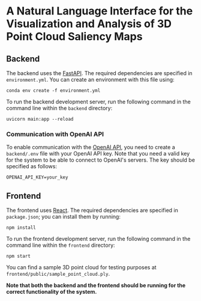 # A Natural Language Interface for the Visualization and Analysis of 3D Point Cloud Saliency Maps

## Backend
The backend uses the [FastAPI](https://fastapi.tiangolo.com/). The required dependencies are specified in `environment.yml`. You can create an environment with this file using:
```
conda env create -f environment.yml
```

To run the backend development server, run the following command in the command line within the `backend` directory:
```
uvicorn main:app --reload
```

### Communication with OpenAI API
To enable communication with the [OpenAI API](https://platform.openai.com/docs/overview), you need to create a `backend/.env` file with your OpenAI API key. Note that you need a valid key for the system to be able to connect to OpenAI's servers. The key should be specified as follows:
```
OPENAI_API_KEY=your_key
```

## Frontend
The frontend uses [React](https://react.dev/). The required dependencies are specified in `package.json`; you can install them by running:
```
npm install
```

To run the frontend development server, run the following command in the command line within the `frontend` directory:
```
npm start
```

You can find a sample 3D point cloud for testing purposes at `frontend/public/sample_point_cloud.ply`.

**Note that both the backend and the frontend should be running for the correct functionality of the system.**
